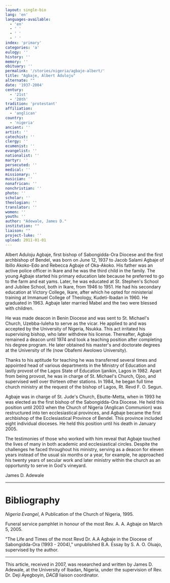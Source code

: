 ```yaml
---
layout: single-bio
lang: 'en'
languages-available:
  - 'en'
  - ' '
  - ' '
  - ' '
index: 'primary'
categories: 'a'
eulogy: ''
history: ''
memory: ''
obituary: ''
permalink: '/stories/nigeria/agbaje-albert/'
title: "Agbaje, Albert Aduloju"
alternate: ""
date: '1937-2004'
century:
  - '21st'
  - '20th'
tradition: 'protestant'
affiliation:
  - 'anglican'
country:
  - 'nigeria'
ancient: ''
artist: ''
catechist: ''
clergy: ''
ecumenist: ''
evangelist: ''
nationalist: ''
martyr: ''
persecuted: ''
medical: ''
missionary: ''
musician: ''
nonafrican: ''
nonchristian: ''
photo: ''
scholar: ''
theologian: ''
translator: ''
women: ''
youth: ''
author: "Adewale, James D."
institution: ""
liaison: ""
project-luke: ''
upload: 2011-01-01
---
```




Albert Aduloju Agbaje, first bishop of Sabongidda-Ora Diocese and the first archbishop of Bendel, was born on June 12, 1937 to Jacob Salami Agbaje of Ibillo Akoko-Edo and Rebecca Agbaje of Oka-Akoko. His father was an active police officer in Ikare and he was the third child in the family.  The young Agbaje started his primary education late because he preferred to go to the farm and eat yams.  Later, he was educated at St. Stephen's School and Jubilee School, both in Ikare, from 1946 to 1951.  He had his secondary education at Victory College, Ikare, after which he opted for ministerial training at Immanuel College of Theology, Kudeti-Ibadan in 1960.  He graduated in 1963. Agbaje later married Mabel and the two were blessed with children.

He was made deacon in Benin Diocese and was sent to St. Michael's Church, Uzebba-Iuleha to serve as the vicar. He applied to and was accepted by the University of Nigeria, Nsukka. This act irritated his supervising bishop, who later withdrew his license.  Thereafter, Agbaje remained a deacon until 1974 and took a teaching position after  completing his degree program.  He later obtained his master's and doctorate degrees at the University of Ife (now Obafemi Awolowo University).

Thanks to his aptitude for teaching he was transferred several times and appointed head of various departments in the Ministry of Education and lastly provost of the Lagos State of Education Ijanikin, Lagos in 1982. Apart from being provost, he was in charge of St. Michael's Church, Ojoo, and supervised well over thirteen other stations. In 1984, he began full time church ministry at the request of the bishop of Lagos, Rt. Revd F. O. Segun.

Agbaje was in charge of St. Jude's Church, Ebutte-Metta, when in 1993 he was elected as the first bishop of the Sabongidda-Ora Diocese. He held this position until 2003 when the Church of Nigeria (Anglican Communion) was restructured into ten ecclesiastical provinces, and Agbaje became the first archbishop of the Ecclesiastical Province of Bendel.  This province included eight individual dioceses. He held this position until his death in January 2005.

The testimonies of those who worked with him reveal that Agbaje touched the lives of many in both academic and ecclesiastical circles.  Despite the challenges he faced throughout his ministry, serving as a deacon for eleven years instead of the usual six months or a year, for example, he approached his twenty years of secular work and later ministry within the church as an opportunity to serve in God's vineyard.

James D. Adewale

---

# Bibliography

*Nigeria Evangel*, A Publication of the Church of Nigeria, 1995.

Funeral service pamphlet in honour of the most Rev. A. A. Agbaje on March 5, 2005.

"The Life and Times of the most Revd Dr. A.A Agbaje in the Diocese of Sabongidda-Ora (1993 - 2004)," unpublished B.A. Essay by S. A. O. Oluajo, supervised by the author.

---

This article, received in 2007, was researched and written by James D. Adewale, at the University of Ibadan, Nigeria, under the supervision of Rev. Dr. Deji Ayegboyin, *DACB* liaison coordinator.